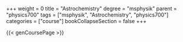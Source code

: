 +++
weight = 0
title = "Astrochemistry"
degree = "msphysik"
parent = "physics700"
tags = ["msphysik", "Astrochemistry", "physics700"]
categories = ["course"]
bookCollapseSection = false
+++

{{< genCoursePage >}}
